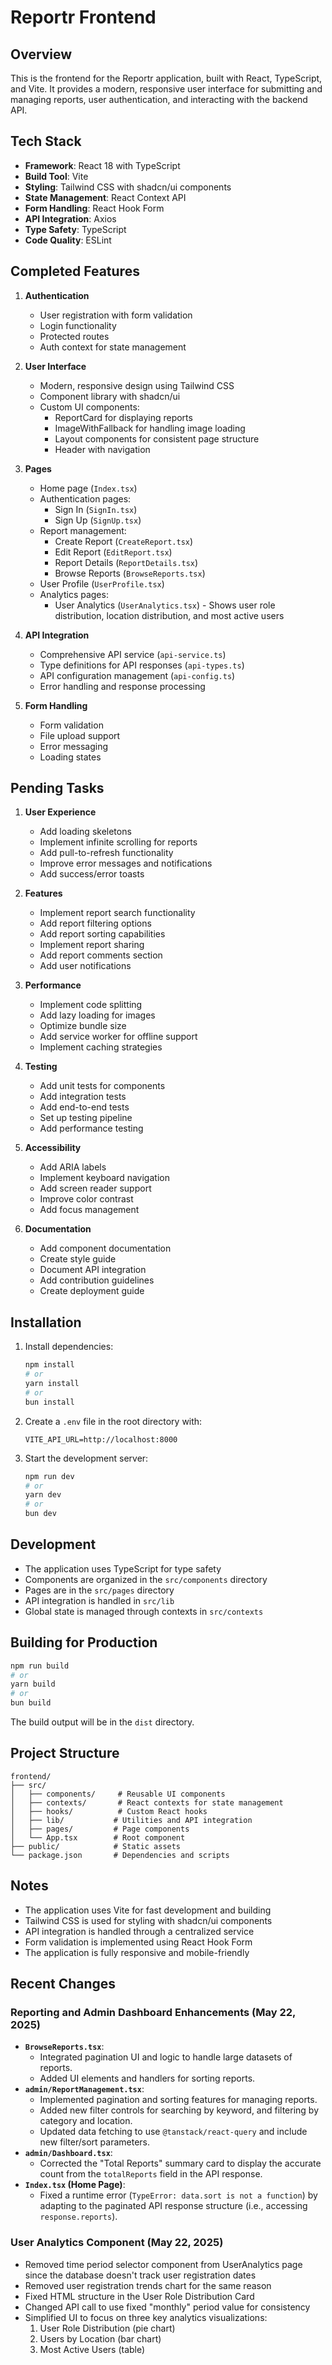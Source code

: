# Reportr Frontend

## Overview

This is the frontend for the Reportr application, built with React, TypeScript, and Vite. It provides a modern, responsive user interface for submitting and managing reports, user authentication, and interacting with the backend API.

## Tech Stack

- **Framework**: React 18 with TypeScript
- **Build Tool**: Vite
- **Styling**: Tailwind CSS with shadcn/ui components
- **State Management**: React Context API
- **Form Handling**: React Hook Form
- **API Integration**: Axios
- **Type Safety**: TypeScript
- **Code Quality**: ESLint

## Completed Features

1. **Authentication**
   - User registration with form validation
   - Login functionality
   - Protected routes
   - Auth context for state management

2. **User Interface**
   - Modern, responsive design using Tailwind CSS
   - Component library with shadcn/ui
   - Custom UI components:
     - ReportCard for displaying reports
     - ImageWithFallback for handling image loading
     - Layout components for consistent page structure
     - Header with navigation

3. **Pages**
   - Home page (`Index.tsx`)
   - Authentication pages:
     - Sign In (`SignIn.tsx`)
     - Sign Up (`SignUp.tsx`)
   - Report management:
     - Create Report (`CreateReport.tsx`)
     - Edit Report (`EditReport.tsx`)
     - Report Details (`ReportDetails.tsx`)
     - Browse Reports (`BrowseReports.tsx`)
   - User Profile (`UserProfile.tsx`)
   - Analytics pages:
     - User Analytics (`UserAnalytics.tsx`) - Shows user role distribution, location distribution, and most active users

4. **API Integration**
   - Comprehensive API service (`api-service.ts`)
   - Type definitions for API responses (`api-types.ts`)
   - API configuration management (`api-config.ts`)
   - Error handling and response processing

5. **Form Handling**
   - Form validation
   - File upload support
   - Error messaging
   - Loading states

## Pending Tasks

1. **User Experience**
   - Add loading skeletons
   - Implement infinite scrolling for reports
   - Add pull-to-refresh functionality
   - Improve error messages and notifications
   - Add success/error toasts

2. **Features**
   - Implement report search functionality
   - Add report filtering options
   - Add report sorting capabilities
   - Implement report sharing
   - Add report comments section
   - Add user notifications

3. **Performance**
   - Implement code splitting
   - Add lazy loading for images
   - Optimize bundle size
   - Add service worker for offline support
   - Implement caching strategies

4. **Testing**
   - Add unit tests for components
   - Add integration tests
   - Add end-to-end tests
   - Set up testing pipeline
   - Add performance testing

5. **Accessibility**
   - Add ARIA labels
   - Implement keyboard navigation
   - Add screen reader support
   - Improve color contrast
   - Add focus management

6. **Documentation**
   - Add component documentation
   - Create style guide
   - Document API integration
   - Add contribution guidelines
   - Create deployment guide

## Installation

1. Install dependencies:
   ```bash
   npm install
   # or
   yarn install
   # or
   bun install
   ```

2. Create a `.env` file in the root directory with:
   ```
   VITE_API_URL=http://localhost:8000
   ```

3. Start the development server:
   ```bash
   npm run dev
   # or
   yarn dev
   # or
   bun dev
   ```

## Development

- The application uses TypeScript for type safety
- Components are organized in the `src/components` directory
- Pages are in the `src/pages` directory
- API integration is handled in `src/lib`
- Global state is managed through contexts in `src/contexts`

## Building for Production

```bash
npm run build
# or
yarn build
# or
bun build
```

The build output will be in the `dist` directory.

## Project Structure

```
frontend/
├── src/
│   ├── components/     # Reusable UI components
│   ├── contexts/       # React contexts for state management
│   ├── hooks/          # Custom React hooks
│   ├── lib/           # Utilities and API integration
│   ├── pages/         # Page components
│   └── App.tsx        # Root component
├── public/            # Static assets
└── package.json       # Dependencies and scripts
```

## Notes
- The application uses Vite for fast development and building
- Tailwind CSS is used for styling with shadcn/ui components
- API integration is handled through a centralized service
- Form validation is implemented using React Hook Form
- The application is fully responsive and mobile-friendly

## Recent Changes

### Reporting and Admin Dashboard Enhancements (May 22, 2025)

*   **`BrowseReports.tsx`**:
    *   Integrated pagination UI and logic to handle large datasets of reports.
    *   Added UI elements and handlers for sorting reports.
*   **`admin/ReportManagement.tsx`**:
    *   Implemented pagination and sorting features for managing reports.
    *   Added new filter controls for searching by keyword, and filtering by category and location.
    *   Updated data fetching to use `@tanstack/react-query` and include new filter/sort parameters.
*   **`admin/Dashboard.tsx`**:
    *   Corrected the "Total Reports" summary card to display the accurate count from the `totalReports` field in the API response.
*   **`Index.tsx` (Home Page)**:
    *   Fixed a runtime error (`TypeError: data.sort is not a function`) by adapting to the paginated API response structure (i.e., accessing `response.reports`).

### User Analytics Component (May 22, 2025)
- Removed time period selector component from UserAnalytics page since the database doesn't track user registration dates
- Removed user registration trends chart for the same reason
- Fixed HTML structure in the User Role Distribution Card
- Changed API call to use fixed "monthly" period value for consistency
- Simplified UI to focus on three key analytics visualizations:
  1. User Role Distribution (pie chart)
  2. Users by Location (bar chart)
  3. Most Active Users (table)
